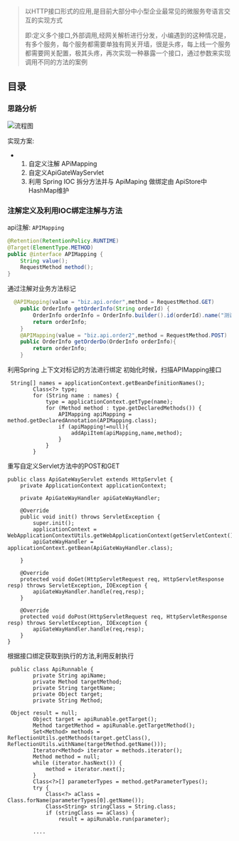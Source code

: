 > 以HTTP接口形式的应用,是目前大部分中小型企业最常见的微服务夸语言交互的实现方式
>
> 即:定义多个接口,外部调用,经网关解析进行分发，小编遇到的这种情况是，有多个服务，每个服务都需要单独有网关开墙，很是头疼，每上线一个服务都需要网关配置，极其头疼，再次实现一种暴露一个接口，通过参数来实现调用不同的方法的案例



## 目录





### 思路分析

![流程图](http://note.youdao.com/yws/api/personal/file/WEB0e5b77dfa154d631dd892fa480032377?method=download&shareKey=cabda2685b8a79be3381cbedaf82f0ad)

实现方案:

- 1. 自定义注解 APiMapping
  2. 自定义ApiGateWayServlet
  3. 利用 Spring IOC 拆分方法并与 ApiMaping 做绑定由 ApiStore中HashMap维护



### 注解定义及利用IOC绑定注解与方法

api注解: `APIMapping`

```java
@Retention(RetentionPolicy.RUNTIME)
@Target(ElementType.METHOD)
public @interface APIMapping {
    String value();
    RequestMethod method();
}
```

通过注解对业务方法标记

```java
  @APIMapping(value = "biz.api.order",method = RequestMethod.GET)
    public OrderInfo getOrderInfo(String orderId) {
        OrderInfo orderInfo = OrderInfo.builder().id(orderId).name("测试订单").price(12.2).build();
        return orderInfo;
    }
    @APIMapping(value = "biz.api.order2",method = RequestMethod.POST)
    public OrderInfo getOrderDo(OrderInfo orderInfo){
        return orderInfo;
    }
```

利用Spring 上下文对标记的方法进行绑定
初始化时候，扫描APIMapping接口

```
 String[] names = applicationContext.getBeanDefinitionNames();
        Class<?> type;
        for (String name : names) {
            type = applicationContext.getType(name);
            for (Method method : type.getDeclaredMethods()) {
                APIMapping apiMapping = method.getDeclaredAnnotation(APIMapping.class);
                if (apiMapping!=null){
                    addApiItem(apiMapping,name,method);
                }
            }
        }
```

重写自定义Servlet方法中的POST和GET

```
public class ApiGateWayServlet extends HttpServlet {
    private ApplicationContext applicationContext;

    private ApiGateWayHandler apiGateWayHandler;

    @Override
    public void init() throws ServletException {
        super.init();
        applicationContext = WebApplicationContextUtils.getWebApplicationContext(getServletContext());
        apiGateWayHandler = applicationContext.getBean(ApiGateWayHandler.class);

    }

    @Override
    protected void doGet(HttpServletRequest req, HttpServletResponse resp) throws ServletException, IOException {
        apiGateWayHandler.handle(req,resp);
    }

    @Override
    protected void doPost(HttpServletRequest req, HttpServletResponse resp) throws ServletException, IOException {
        apiGateWayHandler.handle(req,resp);
    }
}

```

根据接口绑定获取到执行的方法,利用反射执行

```
 public class ApiRunnable {
        private String apiName;
        private Method targetMethod;
        private String targetName;
        private Object target;
        private String Method;
```

```
 Object result = null;
        Object target = apiRunable.getTarget();
        Method targetMethod = apiRunable.getTargetMethod();
        Set<Method> methods = ReflectionUtils.getMethods(target.getClass(), ReflectionUtils.withName(targetMethod.getName()));
        Iterator<Method> iterator = methods.iterator();
        Method method = null;
        while (iterator.hasNext()) {
            method = iterator.next();
        }
        Class<?>[] parameterTypes = method.getParameterTypes();
        try {
            Class<?> aClass = Class.forName(parameterTypes[0].getName());
            Class<String> stringClass = String.class;
            if (stringClass == aClass) {
                result = apiRunable.run(parameter);
                
        ....
```